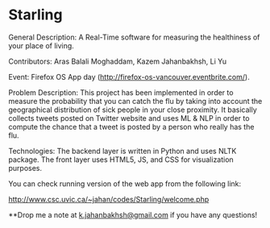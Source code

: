 Starling
========
General Description: A Real-Time software for measuring the healthiness of your place of living. 

Contributors: Aras Balali Moghaddam, Kazem Jahanbakhsh, Li Yu

Event: Firefox OS App day (http://firefox-os-vancouver.eventbrite.com/). 

Problem Description: This project has been implemented in order to measure the probability that you can catch the flu by taking into account the geographical distribution of sick people in your close proximity. It basically collects tweets posted on Twitter website and uses ML & NLP in order to compute the chance that a tweet is posted by a person who really has the flu.
 
Technologies: The backend layer is written in Python and uses NLTK package. The front layer uses HTML5, JS, and CSS for visualization purposes. 

You can check running version of the web app from the following link:

http://www.csc.uvic.ca/~jahan/codes/Starling/welcome.php

**Drop me a note at k.jahanbakhsh@gmail.com if you have any questions!
